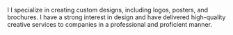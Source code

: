I I specialize in creating custom designs, including logos, posters, and brochures. I have a strong interest in design and have delivered high-quality creative services to companies in a professional and proficient manner.
